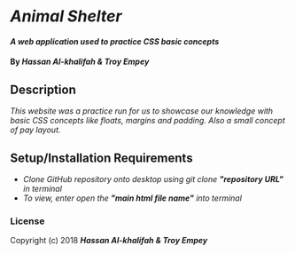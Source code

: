 # _Animal Shelter_

#### _A web application used to practice CSS basic concepts_

#### By _**Hassan Al-khalifah & Troy Empey**_

## Description

_This website was a practice run for us to showcase our knowledge with basic CSS concepts like floats, margins and padding. Also a 
small concept of pay layout._

## Setup/Installation Requirements

* _Clone GitHub repository onto desktop using git clone _**"repository URL"**_ in terminal_
* _To view, enter open the _**"main html file name"**_ into terminal_

### License

Copyright (c) 2018 _**Hassan Al-khalifah & Troy Empey**_
